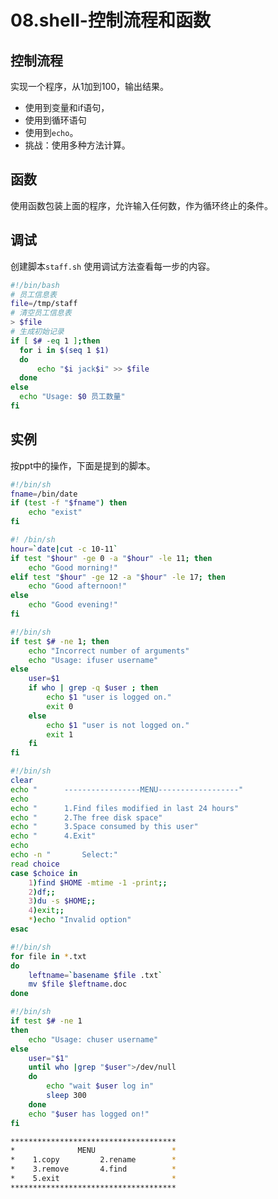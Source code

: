 # 08.shell-控制流程和函数

## 控制流程

实现一个程序，从1加到100，输出结果。

* 使用到变量和if语句，
* 使用到循环语句
* 使用到`echo`。
* 挑战：使用多种方法计算。

## 函数

使用函数包装上面的程序，允许输入任何数，作为循环终止的条件。


## 调试

创建脚本`staff.sh` 使用调试方法查看每一步的内容。

```BASH
#!/bin/bash
# 员工信息表
file=/tmp/staff
# 清空员工信息表
> $file
# 生成初始记录
if [ $# -eq 1 ];then
  for i in $(seq 1 $1)
  do
      echo "$i jack$i" >> $file
  done
else 
  echo "Usage: $0 员工数量"
fi
```

## 实例

按ppt中的操作，下面是提到的脚本。

```BASH
#!/bin/sh	
fname=/bin/date
if (test -f "$fname") then
	echo "exist"
fi
```

```BASH
#! /bin/sh
hour=`date|cut -c 10-11`	
if test "$hour" -ge 0 -a "$hour" -le 11; then
    echo "Good morning!"	
elif test "$hour" -ge 12 -a "$hour" -le 17; then
    echo "Good afternoon!"
else		
    echo "Good evening!"	
fi
```


```BASH
#!/bin/sh
if test $# -ne 1; then
    echo "Incorrect number of arguments"
   	echo "Usage: ifuser username"
else
   	user=$1
   	if who | grep -q $user ; then
        echo $1 "user is logged on."
        exit 0
   	else
        echo $1 "user is not logged on."
        exit 1
   	fi
fi
```

```BASH
#!/bin/sh
clear
echo "		-----------------MENU------------------"
echo
echo "		1.Find files modified in last 24 hours"
echo "		2.The free disk space"
echo "		3.Space consumed by this user"
echo "		4.Exit"
echo 		
echo -n "		Select:"
read choice
case $choice in
    1)find $HOME -mtime -1 -print;;
    2)df;;
    3)du -s $HOME;;
    4)exit;;
    *)echo "Invalid option"
esac
```


```BASH
#!/bin/sh
for file in *.txt
do
	leftname=`basename $file .txt`
	mv $file $leftname.doc
done
```

```BASH
#!/bin/sh
if test $# -ne 1
then
    echo "Usage: chuser username"
else
    user="$1"
    until who |grep "$user">/dev/null
    do
        echo "wait $user log in"
        sleep 300
    done
    echo "$user has logged on!"
fi
```


```BASH
*************************************
*              MENU                 *
*    1.copy         2.rename        *
*    3.remove	    4.find          *
*    5.exit                         *
*************************************
```





